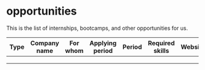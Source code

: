 # opportunities
This is the list of internships, bootcamps, and other opportunities for us.

| Type | Company name | For whom | Applying period | Period | Required skills | Website |
|:------:|:--------------:|:----------:|:-----------------:|:--------:|:-----------------:|:---------:|
|      |              |          |                 |        |                 |         |
|      |              |          |                 |        |                 |         |
|      |              |          |                 |        |                 |         |

